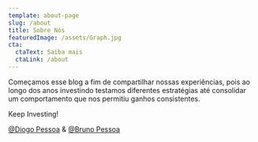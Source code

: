 ```yaml
---
template: about-page
slug: /about
title: Sobre Nós
featuredImage: /assets/Graph.jpg
cta:
  ctaText: Saiba mais
  ctaLink: /about
---
```

 
Começamos esse blog a fim de compartilhar nossas experiências, pois ao longo dos anos investindo testamos diferentes estratégias até consolidar um comportamento que nos permitiu ganhos consistentes.

Keep Investing! 

[@Diogo Pessoa](https://www.etoro.com/people/diogopessoa) & [@Bruno Pessoa](https://www.etoro.com/people/pessoa_bs) 
